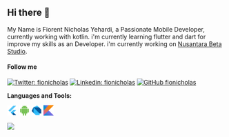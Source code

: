 ## Hi there 👋

My Name is Fiorent Nicholas Yehardi, a Passionate Mobile Developer, currently working with kotlin. i'm currently learning flutter and dart for improve my skills as an Developer. i'm currently working on [Nusantara Beta Studio](https://nbs.co.id/).

#### Follow me
[![Twitter: fionicholas](https://img.shields.io/twitter/follow/fionicholas?style=social)](https://twitter.com/fionicholas)
[![Linkedin: fionicholas](https://img.shields.io/badge/-fionicholas-blue?style=flat-square&logo=Linkedin&logoColor=white&link=https://www.linkedin.com/in/fionicholas/)](https://www.linkedin.com/in/fionicholas/)
[![GitHub fionicholas](https://img.shields.io/github/followers/fionicholas?label=follow&style=social)](https://github.com/fionicholas)

**Languages and Tools:**  

<code><img height="24" src="https://raw.githubusercontent.com/github/explore/80688e429a7d4ef2fca1e82350fe8e3517d3494d/topics/flutter/flutter.png"></code>
<code><img height="24" src="https://raw.githubusercontent.com/github/explore/80688e429a7d4ef2fca1e82350fe8e3517d3494d/topics/android/android.png"></code>
<code><img height="24" src="https://raw.githubusercontent.com/github/explore/80688e429a7d4ef2fca1e82350fe8e3517d3494d/topics/dart/dart.png"></code>
<code><img height="24" src="https://raw.githubusercontent.com/github/explore/80688e429a7d4ef2fca1e82350fe8e3517d3494d/topics/kotlin/kotlin.png"></code>

<img src="https://github-readme-stats.vercel.app/api?username=fionicholas&&show_icons=true&title_color=00bfff&icon_color=00bfff&text_color=ffffff&bg_color=151515">
